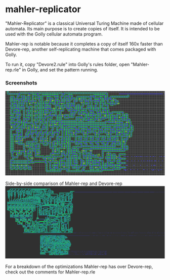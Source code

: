 # mahler-replicator
"Mahler-Replicator" is a classical Universal Turing Machine made of cellular automata. Its main purpose is to create copies of itself. It is intended to be used with the Golly cellular automata program.

Mahler-rep is notable because it completes a copy of itself 160x faster than Devore-rep, another self-replicating machine that comes packaged with Golly.

To run it, copy "Devore2.rule" into Golly's rules folder, open "Mahler-rep.rle" in Golly, and set the pattern running.

### Screenshots
![Mahler-rep screenshot](images/mahler_rep_screenshot.png)

Side-by-side comparison of Mahler-rep and Devore-rep
![Side-by-side comparison of Devore-rep and Mahler-rep](images/mahler_rep_comparison.png)

For a breakdown of the optimizations Mahler-rep has over Devore-rep, check out the comments for Mahler-rep.rle
